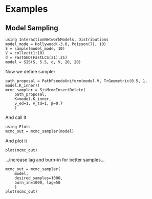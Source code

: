 # Examples 

## Model Sampling 

```@example model_sampling
using InteractionNetworkModels, Distributions 
model_mode = Hollywood(-3.0, Poisson(7), 10)
S = sample(model_mode, 10)
V = collect(1:10)
d = FastGED(FastLCS(21),21)
model = SIS(S, 5.5, d, V, 20, 20)
```

Now we define sampler 

```@example model_sampling
path_proposal = PathPseudoUniform(model.V, TrGeometric(0.5, 1, model.K_inner))
mcmc_sampler = SisMcmcInsertDelete(
    path_proposal, 
    K=model.K_inner, 
    ν_ed=1, ν_td=1, β=0.7
    )

```

And call it 

```@example model_sampling
using Plots
mcmc_out = mcmc_sampler(model)
```

And plot it 

```@example model_sampling
plot(mcmc_out)
```

...increase lag and burn-in for better samples...


```@example model_sampling
mcmc_out = mcmc_sampler(
    model, 
    desired_samples=1000, 
    burn_in=1000, lag=50
    )
plot(mcmc_out)
```